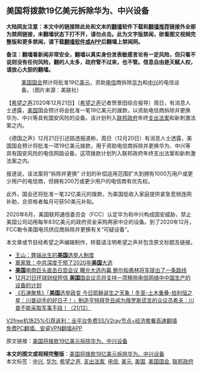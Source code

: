  <h2>美国将拨款19亿美元拆除华为、中兴设备</h2> <p class="notice"><b>大陆网友注意：本文中的链接除此处和文末的<a href="https://github.com/bannedbook/fanqiang" >翻墙</a>软件下载和<a href="https://github.com/killgcd/justmysocks/blob/master/README.md">翻墙推荐</a>链接外全部为禁网链接，未翻墙状态下打不开，请勿点击。此为文字版禁闻，欲看图文视频完整版和更多禁闻，请下载<a href="https://github.com/bannedbook/fanqiang">翻墙软件或APP</a>后翻墙上禁闻网。</p><p>备注：翻墙看新闻非常安全，翻墙以真实身份发表敏感言论有一定风险，但只看不说则没有任何风险，翻的人太多，政府管不过来，也不管。信息自由是天赋人权，请放心大胆的翻墙。</b></p>  <div class="entry"> <figure><figcaption><a href="https://www.bannedbook.org/bnews/tag/%e7%be%8e%e5%9b%bd%e5%9b%bd%e4%bc%9a/" class="st_tag internal_tag" rel="tag" title="标签 美国国会 下的日志">美国国会</a>预计将批准19亿<a href="https://www.bannedbook.org/bnews/tag/%e7%be%8e%e5%85%83/" class="st_tag internal_tag" rel="tag" title="标签 美元 下的日志">美元</a>，资助<a href="https://www.bannedbook.org/bnews/tag/%E7%94%B5%E4%BF%A1/" class="st_tag internal_tag" rel="tag" title="标签 电信 下的日志">电信</a>商拆除<a href="https://www.bannedbook.org/bnews/tag/%e5%8d%8e%e4%b8%ba/" class="st_tag internal_tag" rel="tag" title="标签 华为 下的日志">华为</a>和<a href="https://www.bannedbook.org/bnews/tag/%e4%b8%ad%e5%85%b4/" class="st_tag internal_tag" rel="tag" title="标签 中兴 下的日志">中兴</a>的电信设备。（图片来源：美联社）</figcaption></figure> <p>【<span class='wp_keywordlink_affiliate'><a href="https://www.soundofhope.org" title="希望之声" target="_blank">希望之声</a></span>2020年12月21日】（<a href="https://www.bannedbook.org/bnews/tag/%e5%b8%8c%e6%9c%9b%e4%b9%8b%e5%a3%b0/" class="st_tag internal_tag" rel="tag" title="标签 希望之声 下的日志">希望之声</a>记者贺景田综合报导）周日，有消息人士透露，<a href="https://www.bannedbook.org/bnews/tag/%e7%be%8e%e5%9b%bd/" class="st_tag internal_tag" rel="tag" title="标签 美国 下的日志">美国</a>国会预计将会批准一笔19亿美元的拨款，以资助电信商拆除并更换华为、中兴等具有国安风险的设备。该计划列入<a href="https://www.bannedbook.org/bnews/tag/%e8%81%94%e9%82%a6%e6%94%bf%e5%ba%9c/" class="st_tag internal_tag" rel="tag" title="标签 联邦政府 下的日志">联邦政府</a>年终<a href="https://www.bannedbook.org/bnews/tag/%E6%94%AF%E5%87%BA%E6%B3%95%E6%A1%88/" class="st_tag internal_tag" rel="tag" title="标签 支出法案 下的日志">支出法案</a>和新刺激法案之内。</p> <p>《德国之声》12月21日引述路透报道称，周日（12月20日）有消息人士透露，美国国会预计将批准一项19亿美元拨款，用于资助电信商拆除并更换华为、中兴等具有国安风险的电信网路设备。这项拨款计划列入联邦政府年终支出法案和新刺激法案之内。</p> <p>报道说，该法案将“拆除并更换” 计划的补偿适用范围扩大到拥有1000万用户或更少用户的电信商，但拥有200万或更少用户的电信商有优先权。</p> <p>此外，国会还将批准一笔32亿美元的拨款，为美国低收入家庭提供紧急宽频连网补助，合资格者每月可获50美元补贴。</p>  <p>2020年6月，美国联邦通信委员会（FCC）认定华为和中兴构成国安威胁，禁止美国公司动用每年83亿美元的政府资金采购两家中企的设备。到了2020年12月，FCC勒令美国电讯供应商拆除并更换有关“可疑设备”。</p> <p>本文章或节目经希望之声编辑制作，转载请注明希望之声并包含原文标题及链接。</p> <ul class='op-related-articles' title='相关阅读'> <li><a href='https://www.bannedbook.org/bnews/baitai/20201222/1452455.html' target='_blank'>王山：弊端丛生的<b>美国</b>选举人制度</a></li> <li><a href='https://www.bannedbook.org/bnews/comments/20201222/1452426.html' target='_blank'>章家敦：中共深度干预了2020年<b>美国</b>大选</a></li> <li><a href='https://www.bannedbook.org/bnews/bannedvideo/20201222/1452418.html' target='_blank'><b>美国</b>电商巨头直击白宫会议 曝光大选内幕 鲍尔和弗林将军提出了一条路线</a></li> <li><a href='https://www.bannedbook.org/bnews/bannedvideo/20201222/1452399.html' target='_blank'>12月21日环球财经短信 <b>美国</b>国会议员将支持一项移除电信网络中中国生产的设备的计划</a></li> <li><a href='https://www.bannedbook.org/bnews/bannedvideo/20201222/1452388.html' target='_blank'>《石涛聚焦》「<b>美国</b>选举政变 今日耶稣诞生之天象！冬至-土木重叠-伯利恒之星：川普动手的好日子！」制造亨特拜登丑闻为俄罗斯谎言的众议员希夫：川普不能采取军事手段！（21/12）</a></li> </ul> <p class="texttj"> <a href="https://github.com/bannedbook/fanqiang/wiki/V2ray%E6%9C%BA%E5%9C%BA" target="_blank">V2free机场25%引荐返利：全平台免费SS/V2ray节点+经济套餐高速翻墙</a><br/> <a href="https://github.com/bannedbook/fanqiang/wiki/%E7%A6%81%E9%97%BB%E7%BD%91%E5%AE%89%E5%8D%93%E7%BF%BB%E5%A2%99%E6%96%B0%E9%97%BBAPP" target="_blank">免费PC翻墙、安卓VPN翻墙APP</a></p><p>原文链接：<a class="src_link"  href="https://www.soundofhope.org/post/455878" target="_blank">美国将拨款19亿美元拆除华为、中兴设备</a></p><a name='sharetosocial'></a>       <div><b>本文的图文或视频完整版</b>：<a href='https://www.bannedbook.org/bnews/comments/20201222/1452458.html'>美国将拨款19亿美元拆除华为、中兴设备</a></div>  </div><!--END ENTRY--> <div class="postfooter"> <div>本文标签：<a href="https://www.bannedbook.org/bnews/tag/%e4%b8%ad%e5%85%b4/" rel="tag">中兴</a>, <a href="https://www.bannedbook.org/bnews/tag/%e5%8d%8e%e4%b8%ba/" rel="tag">华为</a>, <a href="https://www.bannedbook.org/bnews/tag/%e5%b8%8c%e6%9c%9b%e4%b9%8b%e5%a3%b0/" rel="tag">希望之声</a>, <a href="https://www.bannedbook.org/bnews/tag/%E6%94%AF%E5%87%BA%E6%B3%95%E6%A1%88/" rel="tag">支出法案</a>, <a href="https://www.bannedbook.org/bnews/tag/%E7%94%B5%E4%BF%A1/" rel="tag">电信</a>, <a href="https://www.bannedbook.org/bnews/tag/%e7%be%8e%e5%85%83/" rel="tag">美元</a>, <a href="https://www.bannedbook.org/bnews/tag/%e7%be%8e%e5%9b%bd/" rel="tag">美国</a>, <a href="https://www.bannedbook.org/bnews/tag/%e7%be%8e%e5%9b%bd%e5%9b%bd%e4%bc%9a/" rel="tag">美国国会</a>, <a href="https://www.bannedbook.org/bnews/tag/%e8%81%94%e9%82%a6%e6%94%bf%e5%ba%9c/" rel="tag">联邦政府</a></div>  </div><!--END POSTFOOTER--> 